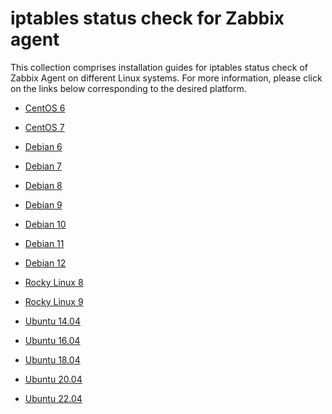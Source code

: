 iptables status check for Zabbix agent
======

This collection comprises installation guides for iptables status check of Zabbix Agent on different Linux systems. For more information, please click on the links below corresponding to the desired platform.

   * [CentOS 6](https://github.com/tkne/zbxitsc/blob/master/Iptables/CentOS6)
   * [CentOS 7](https://github.com/tkne/zbxitsc/blob/master/Iptables/CentOS7)

   * [Debian 6](https://github.com/tkne/zbxitsc/blob/master/Iptables/Debian6)
   * [Debian 7](https://github.com/tkne/zbxitsc/blob/master/Iptables/Debian7)
   * [Debian 8](https://github.com/tkne/zbxitsc/blob/master/Iptables/Debian8)
   * [Debian 9](https://github.com/tkne/zbxitsc/blob/master/Iptables/Debian9)
   * [Debian 10](https://github.com/tkne/zbxitsc/blob/master/Iptables/Debian10)
   * [Debian 11](https://github.com/tkne/zbxitsc/blob/master/Iptables/Debian11)
   * [Debian 12](https://github.com/tkne/zbxitsc/blob/master/Iptables/Debian12)

   * [Rocky Linux 8](https://github.com/tkne/zbxitsc/blob/master/Iptables/Rocky8)
   * [Rocky Linux 9](https://github.com/tkne/zbxitsc/blob/master/Iptables/Rocky9)

   * [Ubuntu 14.04](https://github.com/tkne/zbxitsc/blob/master/Iptables/Ubuntu1404)
   * [Ubuntu 16.04](https://github.com/tkne/zbxitsc/blob/master/Iptables/Ubuntu1604)
   * [Ubuntu 18.04](https://github.com/tkne/zbxitsc/blob/master/Iptables/Ubuntu1804)
   * [Ubuntu 20.04](https://github.com/tkne/zbxitsc/blob/master/Iptables/Ubuntu2004)
   * [Ubuntu 22.04](https://github.com/tkne/zbxitsc/blob/master/Iptables/Ubuntu2204)